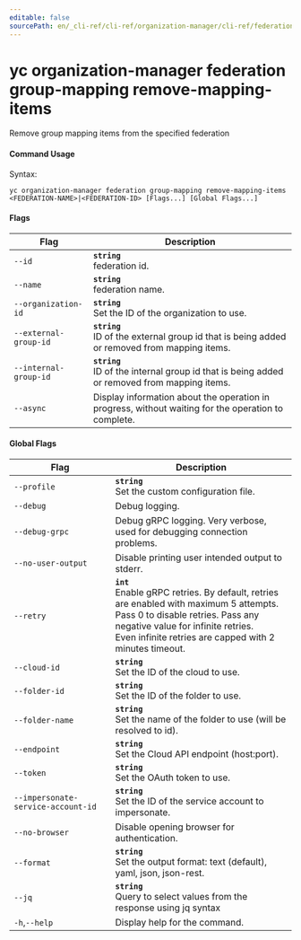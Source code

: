 ```yaml
---
editable: false
sourcePath: en/_cli-ref/cli-ref/organization-manager/cli-ref/federation/group-mapping/remove-mapping-items.md
---
```


# yc organization-manager federation group-mapping remove-mapping-items

Remove group mapping items from the specified federation

#### Command Usage

Syntax: 

`yc organization-manager federation group-mapping remove-mapping-items <FEDERATION-NAME>|<FEDERATION-ID> [Flags...] [Global Flags...]`

#### Flags

| Flag | Description |
|----|----|
|`--id`|<b>`string`</b><br/>federation id.|
|`--name`|<b>`string`</b><br/>federation name.|
|`--organization-id`|<b>`string`</b><br/>Set the ID of the organization to use.|
|`--external-group-id`|<b>`string`</b><br/>ID of the external group id that is being added or removed from mapping items.|
|`--internal-group-id`|<b>`string`</b><br/>ID of the internal group id that is being added or removed from mapping items.|
|`--async`|Display information about the operation in progress, without waiting for the operation to complete.|

#### Global Flags

| Flag | Description |
|----|----|
|`--profile`|<b>`string`</b><br/>Set the custom configuration file.|
|`--debug`|Debug logging.|
|`--debug-grpc`|Debug gRPC logging. Very verbose, used for debugging connection problems.|
|`--no-user-output`|Disable printing user intended output to stderr.|
|`--retry`|<b>`int`</b><br/>Enable gRPC retries. By default, retries are enabled with maximum 5 attempts.<br/>Pass 0 to disable retries. Pass any negative value for infinite retries.<br/>Even infinite retries are capped with 2 minutes timeout.|
|`--cloud-id`|<b>`string`</b><br/>Set the ID of the cloud to use.|
|`--folder-id`|<b>`string`</b><br/>Set the ID of the folder to use.|
|`--folder-name`|<b>`string`</b><br/>Set the name of the folder to use (will be resolved to id).|
|`--endpoint`|<b>`string`</b><br/>Set the Cloud API endpoint (host:port).|
|`--token`|<b>`string`</b><br/>Set the OAuth token to use.|
|`--impersonate-service-account-id`|<b>`string`</b><br/>Set the ID of the service account to impersonate.|
|`--no-browser`|Disable opening browser for authentication.|
|`--format`|<b>`string`</b><br/>Set the output format: text (default), yaml, json, json-rest.|
|`--jq`|<b>`string`</b><br/>Query to select values from the response using jq syntax|
|`-h`,`--help`|Display help for the command.|
